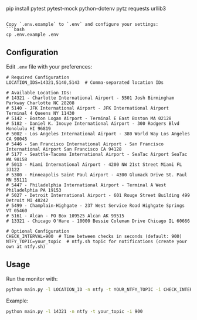 pip install pytest pytest-mock python-dotenv pytz requests urllib3
```

Copy `.env.example` to `.env` and configure your settings:
```bash
cp .env.example .env
```

## Configuration

Edit `.env` file with your preferences:

```env
# Required Configuration
LOCATION_IDS=14321,5140,5143  # Comma-separated location IDs

# Available Location IDs:
# 14321 - Charlotte International Airport - 5501 Josh Birmingham Parkway Charlotte NC 28208
# 5140 - JFK International Airport - JFK International Airport Terminal 4 Queens NY 11430
# 5142 - Boston Logan Airport - Terminal E East Boston MA 02128
# 5182 - Daniel K. Inouye International Airport - 300 Rodgers Blvd Honolulu HI 96819
# 5002 - Los Angeles International Airport - 380 World Way Los Angeles CA 90045
# 5446 - San Francisco International Airport - San Francisco International Airport San Francisco CA 94128
# 5177 - Seattle-Tacoma International Airport - SeaTac Airport SeaTac WA 98158
# 5013 - Miami International Airport - 4200 NW 21st Street Miami FL 33122
# 5300 - Minneapolis Saint Paul Airport - 4300 Glumack Drive St. Paul MN 55111
# 5447 - Philadelphia International Airport - Terminal A West Philadelphia PA 19153
# 5027 - Detroit International Airport - 601 Rouge Street Building 499 Detroit MI 48242
# 5499 - Champlain-Highgate - 237 West Service Road Highgate Springs VT 05460
# 5161 - Alcan - PO Box 109525 Alcan AK 99515
# 13321 - Chicago O'Hare - 10000 Bessie Coleman Drive Chicago IL 60666

# Optional Configuration
CHECK_INTERVAL=900  # Time between checks in seconds (default: 900)
NTFY_TOPIC=your_topic  # ntfy.sh topic for notifications (create your own at ntfy.sh)
```

## Usage

Run the monitor with:

```bash
python main.py -l LOCATION_ID -n ntfy -t YOUR_NTFY_TOPIC -i CHECK_INTERVAL
```

Example:
```bash
python main.py -l 14321 -n ntfy -t your_topic -i 900